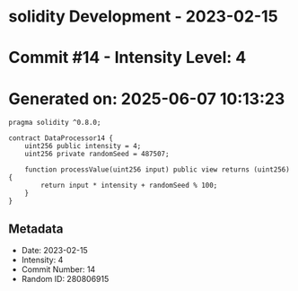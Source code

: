 ﻿# solidity Development - 2023-02-15
# Commit #14 - Intensity Level: 4
# Generated on: 2025-06-07 10:13:23
```solidity
pragma solidity ^0.8.0;

contract DataProcessor14 {
    uint256 public intensity = 4;
    uint256 private randomSeed = 487507;

    function processValue(uint256 input) public view returns (uint256) {
        return input * intensity + randomSeed % 100;
    }
}
```
## Metadata
- Date: 2023-02-15
- Intensity: 4
- Commit Number: 14
- Random ID: 280806915
